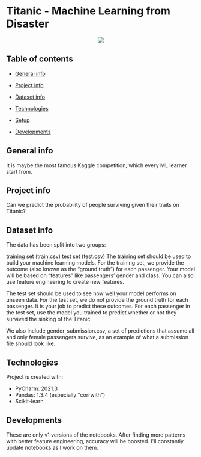 # Titanic - Machine Learning from Disaster 

<p align="center">
	<img src="https://i0.wp.com/khosann.com/wp-content/uploads/2017/03/titanic-titanik-ballard-leonardo_dicaprio-james_cameron.jpg" />

</p>

## Table of contents
* [General info](#general-info)
* [Project info](#project-info)
* [Dataset info](#dataset-info)

* [Technologies](#technologies)
* [Setup](#setup)
* [Developments](#developments)

## General info
It is maybe the most famous Kaggle competition, which every ML learner start from.

## Project info
Can we predict the probability of people surviving given their traits on Titanic?

## Dataset info
The data has been split into two groups:

training set (train.csv)
test set (test.csv)
The training set should be used to build your machine learning models. For the training set, we provide the outcome (also known as the “ground truth”) for each passenger. Your model will be based on “features” like passengers’ gender and class. You can also use feature engineering to create new features.

The test set should be used to see how well your model performs on unseen data. For the test set, we do not provide the ground truth for each passenger. It is your job to predict these outcomes. For each passenger in the test set, use the model you trained to predict whether or not they survived the sinking of the Titanic.

We also include gender_submission.csv, a set of predictions that assume all and only female passengers survive, as an example of what a submission file should look like.

## Technologies
Project is created with:
* PyCharm: 2021.3 
* Pandas: 1.3.4 (especially "corrwith")
* Scikit-learn

## Developments 
These are only v1 versions of the notebooks. After finding more patterns with better feature engineering, accuracy will be boosted. I'll constantly update notebooks as I work on them.





